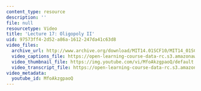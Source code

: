 ```yaml
---
content_type: resource
description: ''
file: null
resourcetype: Video
title: 'Lecture 17: Oligopoly II'
uid: 97573ff4-2d52-a86a-1612-247da41c63d8
video_files:
  archive_url: http://www.archive.org/download/MIT14.01SCF10/MIT14_01SCF10_lec17_300k.mp4
  video_captions_file: https://open-learning-course-data-rc.s3.amazonaws.com/14-01sc-principles-of-microeconomics-fall-2011/e74ba1bed57650ae977e820d6c309c3a_MfoAkzgpaoQ.vtt
  video_thumbnail_file: https://img.youtube.com/vi/MfoAkzgpaoQ/default.jpg
  video_transcript_file: https://open-learning-course-data-rc.s3.amazonaws.com/14-01sc-principles-of-microeconomics-fall-2011/5d01de2909bcedb65604f1ce59a03915_MfoAkzgpaoQ.pdf
video_metadata:
  youtube_id: MfoAkzgpaoQ
---
```

